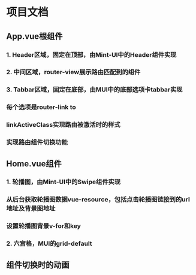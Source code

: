 # 项目文档

## App.vue根组件
### 1. Header区域，固定在顶部，由Mint-UI中的Header组件实现
### 2. 中间区域，router-view展示路由匹配到的组件
### 3. Tabbar区域，固定在底部，由MUI中的底部选项卡tabbar实现
###    每个选项是router-link to
###    linkActiveClass实现路由被激活时的样式
###    实现路由组件切换功能

## Home.vue组件
### 1. 轮播图，由Mint-UI中的Swipe组件实现
###    从后台获取轮播图数据vue-resource，包括点击轮播图链接到的url地址及背景图地址
###    设置轮播图背景v-for和key
### 2. 六宫格，MUI的grid-default

## 组件切换时的动画
